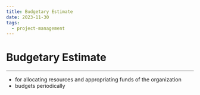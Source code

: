 ```yaml
---
title: Budgetary Estimate
date: 2023-11-30
tags:
  - project-management
---
```


# Budgetary Estimate

---

- for allocating resources and appropriating funds of the organization
- budgets periodically